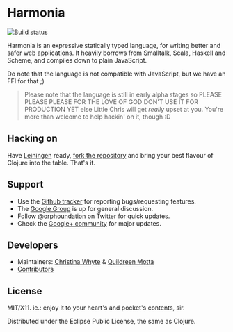 Harmonia
========

[![Build status](https://travis-ci.org/kurisuwhyte/harmonia.png)](https://travis-ci.org/kurisuwhyte/harmonia)

Harmonia is an expressive statically typed language, for writing better and
safer web applications. It heavily borrows from Smalltalk, Scala, Haskell and
Scheme, and compiles down to plain JavaScript.

Do note that the language is not compatible with JavaScript, but we have an FFI
for that ;)

> Please note that the language is still in early alpha stages so PLEASE PLEASE
> PLEASE FOR THE LOVE OF GOD DON'T USE IT FOR PRODUCTION YET else Little Chris
> will get *really* upset at you. You're more than welcome to help hackin' on
> it, though :D


## Hacking on

Have [Leiningen][] ready, [fork the repository][] and bring your best flavour
of Clojure into the table. That's it.

[Leiningen]: http://leiningen.org/
[fork the repository]: https://github.com/kurisuwhyte/harmonia


## Support

  - Use the [Github tracker][] for reporting bugs/requesting features.
  - The [Google Group][] is up for general discussion.
  - Follow [@orphoundation][] on Twitter for quick updates.
  - Check the [Google+ community][] for major updates.
  
[Github tracker]: https://github.com/kurisuwhyte/harmonia/issues
[Google Group]: https://groups.google.com/group/orphoundation
[@orphoundation]: http://twitter.com/orphoundation
[Google+ community]: https://plus.google.com/communities/102026244049761348627


## Developers

  - Maintainers: [Christina Whyte][] & [Quildreen Motta][]
  - [Contributors](https://github.com/kurisuwhyte/harmonia/contributors)
  
[Christina Whyte]: https://github.com/kurisuwhyte
[Quildreen Motta]: https://github.com/killdream


## License

MIT/X11. ie.: enjoy it to your heart's and pocket's contents, sir.

Distributed under the Eclipse Public License, the same as Clojure.
